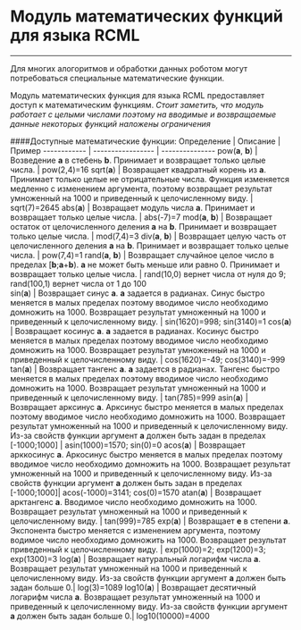 # Модуль математических функций для языка RCML
-------------------------------
Для многих алогоритмов и обработки данных роботом могут потребоваться специальные математические функции. 

Модуль математических функция для языка RCML предоставляет доступ к математическим функциям.
*Стоит заметить, что модуль работает с целыми числами поэтому на вводимые и возвращаемые данные некоторых функций наложены ограничения*

####Доступные математические функции:
Определение  | Описание | Пример
------------  | -----------------  | ---------------
pow(**a**, **b**)  | Возведение **a** в стебень **b**. Принимает и возвращает только целые числа. |  pow(2,4)=16
sqrt(**a**)  | Возвращает квадратный корень из **a**. Принимает только целые не отрицательные числа. Функция изменяется медленно с изменением аргумента, поэтому возвращает результат умноженный на 1000 и приведенный к целочисленному виду. |  sqrt(7)=2645
abs(**a**)   | Возвращает модуль числа **a**. Принимает и возвращает только целые числа. |  abs(-7)=7
mod(**a**, **b**)  | Возвращает остаток от целочисленного деления **a** на **b**. Принимает и возвращает только целые числа. |  mod(7,4)=3
div(**a**, **b**)  | Возвращает целую часть от целочисленного деления **a** на **b**. Принимает и возвращает только целые числа. |  pow(7,4)=1
rand(**a**, **b**) | Возвращает случайное целое число в пределах  [**b**;**a**+**b**). **a** не может быть меньше или равно 0. Принимает и возвращает только целые числа. |  rand(10,0) вернет числа от нуля до 9;  rand(100,1) вернет числа от 1 до 100    
sin(**a**)   | Возвращает cинус **a**. **a** задается в радианах. Синус быстро меняется в малых пределах поэтому вводимое число необходимо домножить на 1000. Возвращает результат умноженный на 1000 и приведенный к целочисленному виду. |  sin(1620)=998; sin(3140)=1
cos(**a**)   | Возвращает коcинус **a**. **a** задается в радианах. Косинус быстро меняется в малых пределах поэтому вводимое число необходимо домножить на 1000. Возвращает результат умноженный на 1000 и приведенный к целочисленному виду. |  cos(1620)=-49; cos(3140)=-999
tan(**a**)   | Возвращает тангенс **a**. **a** задается в радианах. Тангенс быстро меняется в малых пределах поэтому вводимое число необходимо домножить на 1000. Возвращает результат умноженный на 1000 и приведенный к целочисленному виду. |  tan(785)=999
asin(**a**)  | Возвращает аркcинус **a**. Арксинус быстро меняется в малых пределах поэтому вводимое число необходимо домножить на 1000. Возвращает результат умноженный на 1000 и приведенный к целочисленному виду. Из-за свойств функции аргумент **a** должен быть задан в пределах [-1000;1000] |  asin(1000)=1570; sin(0)=0
acos(**a**)  | Возвращает арккоcинус **a**. Аркосинус быстро меняется в малых пределах поэтому вводимое число необходимо домножить на 1000. Возвращает результат умноженный на 1000 и приведенный к целочисленному виду. Из-за свойств функции аргумент **a** должен быть задан в пределах [-1000;1000]|  acos(-1000)=3141; cos(0)=1570
atan(**a**)  | Возвращает арктангенс **a**. Вводимое число необходимо домножить на 1000. Возвращает результат умноженный на 1000 и приведенный к целочисленному виду. |  tan(999)=785
exp(**a**)   | Возвращает **e** в степени **a**. Экспонента быстро меняется с изменением аргумента, поэтому водимое число необходимо домножить на 1000. Возвращает результат приведенный к целочисленному виду. |  exp(1000)=2; exp(1200)=3; exp(1300)=3
log(**a**)   | Возвращает натуральный логарифм числа **a**. Возвращает результат умноженный на 1000 и приведенный к целочисленному виду. Из-за свойств функции аргумент **a** должен быть задан больше 0.|  log(3)=1089
log10(**a**) | Возвращает десятичный логарифм числа **a**. Возвращает результат умноженный на 1000 и приведенный к целочисленному виду. Из-за свойств функции аргумент **a** должен быть задан больше 0.|  log10(10000)=4000
